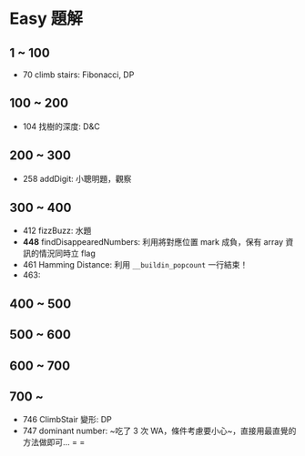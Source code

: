 # Easy 題解

## 1 ~ 100
* 70 climb stairs: Fibonacci, DP

## 100 ~ 200
* 104 找樹的深度: D&C

## 200 ~ 300
* 258 addDigit: 小聰明題，觀察

## 300 ~ 400
* 412 fizzBuzz: 水題
* **448** findDisappearedNumbers: 利用將對應位置 mark 成負，保有 array 資訊的情況同時立 flag
* 461 Hamming Distance: 利用 `__buildin_popcount` 一行結束！
* 463: 

## 400 ~ 500

## 500 ~ 600

## 600 ~ 700

## 700 ~
* 746 ClimbStair 變形: DP
* 747 dominant number: ~吃了 3 次 WA，條件考慮要小心~，直接用最直覺的方法做即可... = =

